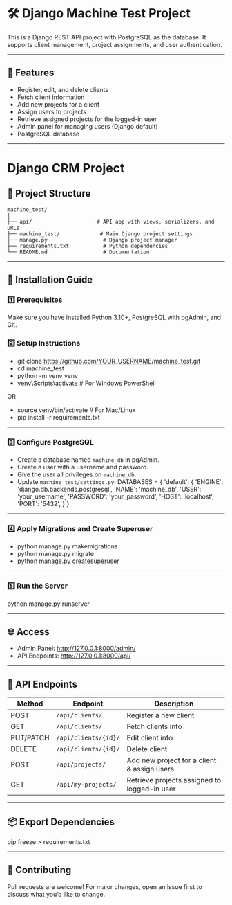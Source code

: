 # 🛠️ Django Machine Test Project

This is a Django REST API project with PostgreSQL as the database. It supports client management, project assignments, and user authentication.

---

## 📌 Features
- Register, edit, and delete clients
- Fetch client information
- Add new projects for a client
- Assign users to projects
- Retrieve assigned projects for the logged-in user
- Admin panel for managing users (Django default)
- PostgreSQL database

---
# Django CRM Project

## 📂 Project Structure

```plaintext
machine_test/
│
├── api/                     # API app with views, serializers, and URLs
├── machine_test/             # Main Django project settings
├── manage.py                  # Django project manager
├── requirements.txt           # Python dependencies
└── README.md                  # Documentation
```

---

## 🚀 Installation Guide

### 1️⃣ Prerequisites
Make sure you have installed Python 3.10+, PostgreSQL with pgAdmin, and Git.

### 2️⃣ Setup Instructions

- git clone https://github.com/YOUR_USERNAME/machine_test.git
- cd machine_test
- python -m venv venv
- venv\Scripts\activate # For Windows PowerShell

OR
- source venv/bin/activate # For Mac/Linux
- pip install -r requirements.txt


---

### 3️⃣ Configure PostgreSQL
- Create a database named `machine_db` in pgAdmin.
- Create a user with a username and password.
- Give the user all privileges on `machine_db`.
- Update `machine_test/settings.py`:
   DATABASES = {
'default': {
'ENGINE': 'django.db.backends.postgresql',
'NAME': 'machine_db',
'USER': 'your_username',
'PASSWORD': 'your_password',
'HOST': 'localhost',
'PORT': '5432',
}
}

---

### 4️⃣ Apply Migrations and Create Superuser
- python manage.py makemigrations 
- python manage.py migrate 
- python manage.py createsuperuser 

---

### 5️⃣ Run the Server
python manage.py runserver

---

## 🌐 Access
- Admin Panel: http://127.0.0.1:8000/admin/
- API Endpoints: http://127.0.0.1:8000/api/

---

## 📡 API Endpoints
| Method | Endpoint | Description |
|--------|----------|-------------|
| POST | `/api/clients/` | Register a new client |
| GET | `/api/clients/` | Fetch clients info |
| PUT/PATCH | `/api/clients/{id}/` | Edit client info |
| DELETE | `/api/clients/{id}/` | Delete client |
| POST | `/api/projects/` | Add new project for a client & assign users |
| GET | `/api/my-projects/` | Retrieve projects assigned to logged-in user |

---

## 📦 Export Dependencies
pip freeze > requirements.txt

---

## 🤝 Contributing
Pull requests are welcome! For major changes, open an issue first to discuss what you’d like to change.





